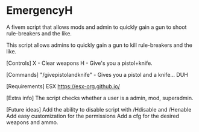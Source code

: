 # EmergencyH
A fivem script that allows mods and admin to quickly gain a gun to shoot rule-breakers and the like.


This script allows admins to quickly gain a gun to kill rule-breakers and the like.

[Controls]
X - Clear weapons
H - Give's you a pistol+knife.

[Commands]
"/givepistolandknife" - Gives you a pistol and a knife... DUH

[Requirements]
ESX https://esx-org.github.io/

[Extra info]
The script checks whether a user is a admin, mod, superadmin.


[Future ideas]
Add the ability to disable script with /Hdisable and /Henable
Add easy customization for the permissions
Add a cfg for the desired weapons and ammo.
